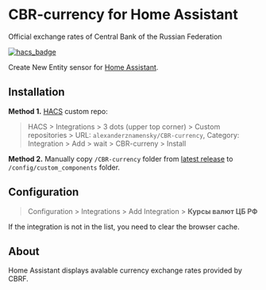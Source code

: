# CBR-currency for Home Assistant
Official exchange rates of Central Bank of the Russian Federation

[![hacs_badge](https://img.shields.io/badge/HACS-Custom-orange.svg)](https://github.com/custom-components/hacs)

Create New Entity sensor for [Home Assistant](https://www.home-assistant.io/).

## Installation

**Method 1.** [HACS](https://hacs.xyz/) custom repo:

> HACS > Integrations > 3 dots (upper top corner) > Custom repositories > URL: `alexanderznamensky/CBR-currency`, Category: Integration > Add > wait > CBR-curreny > Install

**Method 2.** Manually copy `/CBR-currency` folder from [latest release](https://github.com/alexanderznamensky/CBR-currency/) to `/config/custom_components` folder.

## Configuration

> Configuration > Integrations > Add Integration > **Курсы валют ЦБ РФ**

If the integration is not in the list, you need to clear the browser cache.

## About

Home Assistant displays avalable currency exchange rates provided by CBRF.

